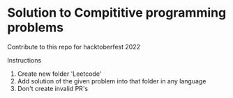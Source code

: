 # Solution to Compititive programming problems

Contribute to this repo for hacktoberfest 2022

Instructions

1. Create new folder 'Leetcode'
2. Add solution of the given problem into that folder in any language
3. Don't create invalid PR's
